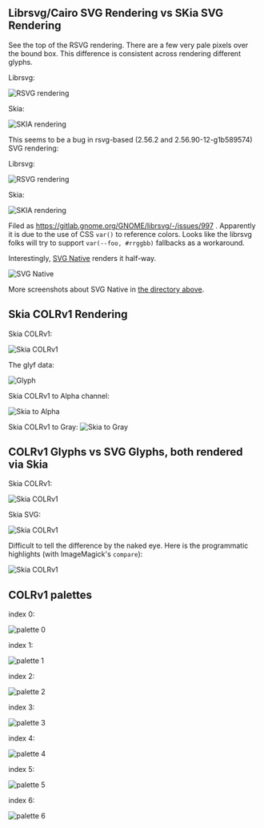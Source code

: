 ## Librsvg/Cairo SVG Rendering vs SKia SVG Rendering

See the top of the RSVG rendering. There are a few very pale pixels over the bound box. This difference
is consistent across rendering different glyphs.

Librsvg:

![RSVG rendering](screenshots/ftgrid-rsvg.png)

Skia:

![SKIA rendering](screenshots/ftgrid-skia.png)

This seems to be a bug in rsvg-based (2.56.2 and 2.56.90-12-g1b589574) SVG rendering:

Librsvg:

![RSVG rendering](screenshots/ftgrid-Nabla-rsvg.png)

Skia:

![SKIA rendering](screenshots/ftgrid-Nabla-skia.png)

Filed as https://gitlab.gnome.org/GNOME/librsvg/-/issues/997 . Apparently it
is due to the use of CSS `var()` to reference colors. Looks like the
librsvg folks will try to support `var(--foo, #rrggbb)` fallbacks
as a workaround.

Interestingly, [SVG Native](https://github.com/adobe/svg-native-viewer) renders it half-way.

![SVG Native](../svg-native/ftgrid-14.png)

More screenshots about SVG Native in [the directory above](../svg-native/).

## Skia COLRv1 Rendering

Skia COLRv1:

![Skia COLRv1](screenshots/ftgrid-colrv1.png)

The glyf data:

![Glyph](screenshots/ftgrid-glyf.png)

Skia COLRv1 to Alpha channel:

![Skia to Alpha](screenshots/ftgrid-kAlpha.png)

Skia COLRv1 to Gray:
![Skia to Gray](screenshots/ftgrid-kGray.png)

## COLRv1 Glyphs vs SVG Glyphs, both rendered via Skia

Skia COLRv1:

![Skia COLRv1](screenshots/ftgrid-colrv1.png)

Skia SVG:

![Skia COLRv1](screenshots/ftgrid-SVG.png)

Difficult to tell the difference by the naked eye. Here is the programmatic highlights (with ImageMagick's `compare`):

![Skia COLRv1](screenshots/ftgrid-diff.png)

## COLRv1 palettes

index 0:

![palette 0](screenshots/ftgrid-palette0.png)

index 1:

![palette 1](screenshots/ftgrid-palette1.png)

index 2:

![palette 2](screenshots/ftgrid-palette2.png)

index 3:

![palette 3](screenshots/ftgrid-palette3.png)

index 4:

![palette 4](screenshots/ftgrid-palette4.png)

index 5:

![palette 5](screenshots/ftgrid-palette5.png)

index 6:

![palette 6](screenshots/ftgrid-palette6.png)
